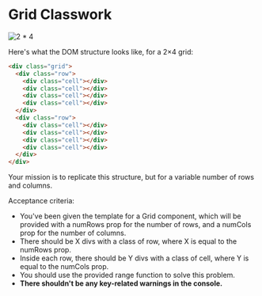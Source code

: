 # Grid Classwork

![2 * 4](https://files.slack.com/files-tmb/T04766DG6AK-F05Q3AMTYKY-b1fcd4efad/image_720.png)

Here's what the DOM structure looks like, for a 2×4 grid:

```html
<div class="grid">
  <div class="row">
    <div class="cell"></div>
    <div class="cell"></div>
    <div class="cell"></div>
    <div class="cell"></div>
  </div>
  <div class="row">
    <div class="cell"></div>
    <div class="cell"></div>
    <div class="cell"></div>
    <div class="cell"></div>
  </div>
</div>
```

Your mission is to replicate this structure, but for a variable number of rows and columns.

Acceptance criteria:

- You've been given the template for a Grid component, which will be provided with a numRows prop for the number of rows, and a numCols prop for the number of columns.
- There should be X divs with a class of row, where X is equal to the numRows prop.
- Inside each row, there should be Y divs with a class of cell, where Y is equal to the numCols prop.
- You should use the provided range function to solve this problem.
- **There shouldn't be any key-related warnings in the console.**
